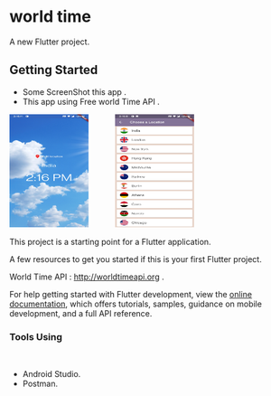 # world time

A new Flutter project.

## Getting Started

- Some ScreenShot this app . 
- This app using Free world Time API .

<img src="./assets/SS2.jpg" width="140" height="200"/> &nbsp;&nbsp;&nbsp;&nbsp;&nbsp;&nbsp;&nbsp;&nbsp;&nbsp;&nbsp;
<img src="./assets/SS1.jpg" width="140" height="200"/>

This project is a starting point for a Flutter application.

A few resources to get you started if this is your first Flutter project.

World Time API : http://worldtimeapi.org .

For help getting started with Flutter development, view the
[online documentation](https://docs.flutter.dev/), which offers tutorials,
samples, guidance on mobile development, and a full API reference.

<h3>Tools Using</h3>

<br>

 - Android Studio. 
 - Postman.
